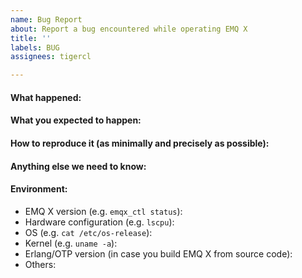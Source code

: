 ```yaml
---
name: Bug Report
about: Report a bug encountered while operating EMQ X
title: ''
labels: BUG
assignees: tigercl

---
```


<!-- Please use this template while reporting a bug and provide as much info as possible so that we can support you more efficiently. Thanks!-->

#### What happened:

#### What you expected to happen:

#### How to reproduce it (as minimally and precisely as possible):

#### Anything else we need to know:

#### Environment:

- EMQ X version (e.g. `emqx_ctl status`): 
- Hardware configuration (e.g. `lscpu`):
- OS (e.g. `cat /etc/os-release`):
- Kernel (e.g. `uname -a`):
- Erlang/OTP version (in case you build EMQ X from source code): 
- Others:
